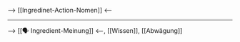 --> [[Ingredinet-Action-Nomen]] <--

---
--> [[🗣️ Ingredient-Meinung]] <--, [[Wissen]], [[Abwägung]]